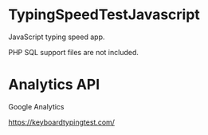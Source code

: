 # TypingSpeedTestJavascript
JavaScript typing speed app.

PHP SQL support files are not included.


# Analytics API

Google Analytics


 https://keyboardtypingtest.com/
